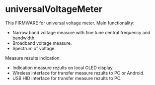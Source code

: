 # universalVoltageMeter
This FIRMWARE for universal voltage meter.
Main functionality:
- Narrow band voltage measure with fine tune central frequency and bandwidth.
- Broadband voltage measure.
- Spectrum of voltage. 

Measure rezults indication:
- Indication measure rezults on local OLED display.
- Wireless interface for transfer measure rezults  to PC or Android.
- USB HID  interface for transfer measure rezults  to PC.
